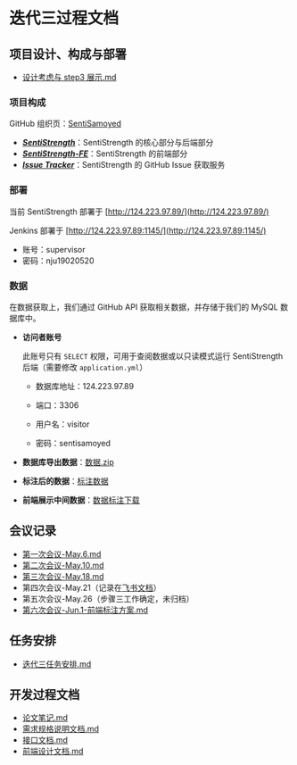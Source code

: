 # 迭代三过程文档

## 项目设计、构成与部署

- [设计考虑与 step3 展示.md](设计考虑与step3展示.md)

### 项目构成

GitHub 组织页：[SentiSamoyed](https://github.com/SentiSamoyed)

- [**_SentiStrength_**](https://github.com/SentiSamoyed/SentiStrength)：SentiStrength 的核心部分与后端部分
- [**_SentiStrength-FE_**](https://github.com/SentiSamoyed/SentiStrength-FE)：SentiStrength 的前端部分
- [**_Issue Tracker_**](https://github.com/SentiSamoyed/IssueTracker)：SentiStrength 的 GitHub Issue 获取服务

### 部署

当前 SentiStrength 部署于 [http://124.223.97.89/](http://124.223.97.89/)

Jenkins 部署于 [http://124.223.97.89:1145/](http://124.223.97.89:1145/)

- 账号：supervisor
- 密码：nju19020520

### 数据

在数据获取上，我们通过 GitHub API 获取相关数据，并存储于我们的 MySQL 数据库中。

- **访问者账号**

  此账号只有 `SELECT` 权限，可用于查阅数据或以只读模式运行 SentiStrength 后端（需要修改 `application.yml`）

  - 数据库地址：124.223.97.89

  - 端口：3306

  - 用户名：visitor

  - 密码：sentisamoyed

- **数据库导出数据**：[数据.zip](https://box.nju.edu.cn/f/8e808e8214f6433b9e50/)
- **标注后的数据**：[标注数据](https://box.nju.edu.cn/f/3b9ef58b9f7f42caa545/)
- **前端展示中间数据**：[数据标注下载](https://box.nju.edu.cn/d/67d6999d1ba54d76a56a/)

## 会议记录

- [第一次会议-May.6.md](会议记录/第一次会议-May.6.md)
- [第二次会议-May.10.md](会议记录/第二次会议-May.10.md)
- [第三次会议-May.18.md](会议记录/第三次会议-May.18.md)
- 第四次会议-May.21（记录在[飞书文档](https://sentisamoyed.feishu.cn/docx/K2Psdu1sfoTU3bxWrgvcnZCsn0d)）
- 第五次会议-May.26（步骤三工作确定，未归档）
- [第六次会议-Jun.1-前端标注方案.md](会议记录/第六次会议-Jun.1-前端标注方案.md)

## 任务安排

- [迭代三任务安排.md](迭代三任务安排.md)

## 开发过程文档

- [论文笔记.md](论文笔记/论文笔记.md)
- [需求规格说明文档.md](其他文件/需求规格说明文档.md)
- [接口文档.md](其他文件/接口文档.md)
- [前端设计文档.md](其他文件/前端设计文档.md)
